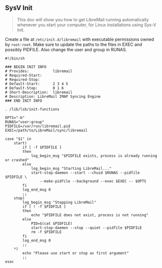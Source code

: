 ## SysV Init

> This doc will show you how to get LibreMail running automatically whenever
> you start your computer, for Linux installations using Sys-V Init.

Create a file at `/etc/init.d/libremail` with executable permissions owned
by `root:root`. Make sure to update the paths to the files in EXEC and
possibly PIDFILE. Also change the user and group in RUNAS.

```
#!/bin/sh

### BEGIN INIT INFO
# Provides:           libremail
# Required-Start:
# Required-Stop:
# Default-Start:      2 3 4 5
# Default-Stop:       0 1 6
# Short-Description:  libremail
# Description: LibreMail IMAP Syncing Engine
### END INIT INFO

. /lib/lsb/init-functions

OPTS="-b"
RUNAS="user:group"
PIDFILE=/var/run/libremail.pid
EXEC=/path/to/LibreMail/sync/libremail

case "$1" in
    start)
        if [ -f $PIDFILE ]
        then
            log_begin_msg "$PIDFILE exists, process is already running or crashed"
        else
            log_begin_msg "Starting LibreMail..."
            start-stop-daemon --start --chuid $RUNAS --pidfile $PIDFILE \
                --make-pidfile --background --exec $EXEC -- $OPTS
        fi
        log_end_msg 0
        ;;
    stop)
        log_begin_msg "Stopping LibreMail"
        if [ ! -f $PIDFILE ]
        then
            echo "$PIDFILE does not exist, process is not running"
        else
            PID=$(cat $PIDFILE)
            start-stop-daemon --stop --quiet --pidfile $PIDFILE
            rm -f $PIDFILE
        fi
        log_end_msg 0
        ;;
    *)
        echo "Please use start or stop as first argument"
        ;;
esac
```
